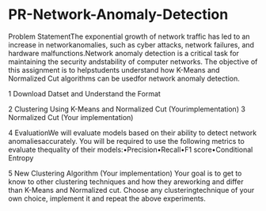 # PR-Network-Anomaly-Detection
Problem StatementThe exponential growth of network traffic has led to an increase in networkanomalies, such as cyber attacks, network failures, and hardware malfunctions.Network anomaly detection is a critical task for maintaining the security andstability  of  computer  networks.   The  objective  of  this  assignment  is  to  helpstudents understand how K-Means and Normalized Cut algorithms can be usedfor network anomaly detection.

1  Download Datset and Understand the Format

2  Clustering Using K-Means and Normalized Cut (Yourimplementation)
3  Normalized Cut (Your implementation)

4  EvaluationWe  will  evaluate  models  based  on  their  ability  to  detect  network  anomaliesaccurately.  You will be required to use the following metrics to evaluate thequality of their models:•Precision•Recall•F1 score•Conditional Entropy

5  New Clustering Algorithm (Your implementation)
Your goal is to get to know to other clustering techniques and how they areworking and differ than K-Means and Normalized cut.  Choose any clusteringtechnique of your own choice, implement it and repeat the above experiments.
